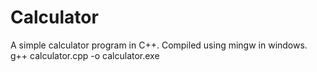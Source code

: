 # Calculator
A simple calculator program in C++.
Compiled using mingw in windows.
g++ calculator.cpp -o calculator.exe
